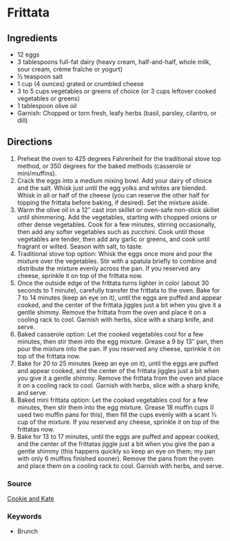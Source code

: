 # Frittata

## Ingredients

- 12 eggs
- 3 tablespoons full-fat dairy (heavy cream, half-and-half, whole milk, sour
  cream, crème fraîche or yogurt)
- ½ teaspoon salt
- 1 cup (4 ounces) grated or crumbled cheese
- 3 to 5 cups vegetables or greens of choice (or 3 cups leftover cooked
  vegetables or greens)
- 1 tablespoon olive oil
- Garnish: Chopped or torn fresh, leafy herbs (basil, parsley, cilantro, or dill)

## Directions

1. Preheat the oven to 425 degrees Fahrenheit for the traditional stove top
   method, or 350 degrees for the baked methods (casserole or mini/muffins).
1. Crack the eggs into a medium mixing bowl. Add your dairy of choice and the
   salt. Whisk just until the egg yolks and whites are blended. Whisk in all or
   half of the cheese (you can reserve the other half for topping the frittata
   before baking, if desired). Set the mixture aside.
1. Warm the olive oil in a 12″ cast iron skillet or oven-safe non-stick skillet
   until shimmering. Add the vegetables, starting with chopped onions or other
   dense vegetables. Cook for a few minutes, stirring occasionally, then add
   any softer vegetables such as zucchini. Cook until those vegetables are
   tender, then add any garlic or greens, and cook until fragrant or wilted.
   Season with salt, to taste.
1. Traditional stove top option: Whisk the eggs once more and pour the mixture
   over the vegetables. Stir with a spatula briefly to combine and distribute
   the mixture evenly across the pan. If you reserved any cheese, sprinkle it
   on top of the frittata now.
1. Once the outside edge of the frittata turns lighter in color (about 30
   seconds to 1 minute), carefully transfer the frittata to the oven. Bake for
   7 to 14 minutes (keep an eye on it), until the eggs are puffed and appear
   cooked, and the center of the frittata jiggles just a bit when you give it a
   gentle shimmy. Remove the frittata from the oven and place it on a cooling
   rack to cool. Garnish with herbs, slice with a sharp knife, and serve.
1. Baked casserole option: Let the cooked vegetables cool for a few minutes,
   then stir them into the egg mixture. Grease a 9 by 13″ pan, then pour the
   mixture into the pan. If you reserved any cheese, sprinkle it on top of the
   frittata now.
1. Bake for 20 to 25 minutes (keep an eye on it), until the eggs are puffed and
   appear cooked, and the center of the frittata jiggles just a bit when you
   give it a gentle shimmy. Remove the frittata from the oven and place it on a
   cooling rack to cool. Garnish with herbs, slice with a sharp knife, and
   serve.
1. Baked mini frittata option: Let the cooked vegetables cool for a few
   minutes, then stir them into the egg mixture. Grease 18 muffin cups (I used
   two muffin pans for this), then fill the cups evenly with a scant ⅓ cup of
   the mixture. If you reserved any cheese, sprinkle it on top of the frittatas
   now.
1. Bake for 13 to 17 minutes, until the eggs are puffed and appear cooked, and
   the center of the frittatas jiggle just a bit when you give the pan a gentle
   shimmy (this happens quickly so keep an eye on them; my pan with only 6
   muffins finished sooner). Remove the pans from the oven and place them on a
   cooling rack to cool. Garnish with herbs, and serve.

### Source

[Cookie and Kate](https://cookieandkate.com/best-frittata-recipe/)

### Keywords

- Brunch
